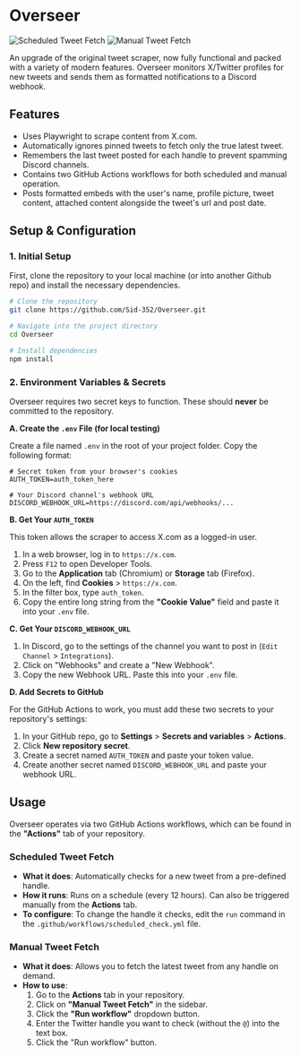 # Overseer

![Scheduled Tweet Fetch](https://github.com/Sid-352/Overseer/actions/workflows/scheduled_check.yml/badge.svg)
![Manual Tweet Fetch](https://github.com/Sid-352/Overseer/actions/workflows/manual_fetch.yml/badge.svg)

An upgrade of the original tweet scraper, now fully functional and packed with a variety of modern features. Overseer monitors X/Twitter profiles for new tweets and sends them as formatted notifications to a Discord webhook.

## Features

- Uses Playwright to scrape content from X.com.
- Automatically ignores pinned tweets to fetch only the true latest tweet.
- Remembers the last tweet posted for each handle to prevent spamming Discord channels.
- Contains two GitHub Actions workflows for both scheduled and manual operation.
- Posts formatted embeds with the user's name, profile picture, tweet content, attached content alongside the tweet's url and post date.

## Setup & Configuration


### 1. Initial Setup
First, clone the repository to your local machine (or into another Github repo) and install the necessary dependencies.

```bash
# Clone the repository
git clone https://github.com/Sid-352/Overseer.git

# Navigate into the project directory
cd Overseer

# Install dependencies
npm install
```

### 2. Environment Variables & Secrets
Overseer requires two secret keys to function. These should **never** be committed to the repository.

**A. Create the `.env` File (for local testing)**

Create a file named `.env` in the root of your project folder. Copy the following format:

```
# Secret token from your browser's cookies
AUTH_TOKEN=auth_token_here

# Your Discord channel's webhook URL
DISCORD_WEBHOOK_URL=https://discord.com/api/webhooks/...
```


**B. Get Your `AUTH_TOKEN`**

This token allows the scraper to access X.com as a logged-in user.

1.  In a web browser, log in to `https://x.com`.
2.  Press `F12` to open Developer Tools.
3.  Go to the **Application** tab (Chromium) or **Storage** tab (Firefox).
4.  On the left, find **Cookies** > `https://x.com`.
5.  In the filter box, type `auth_token`.
6.  Copy the entire long string from the **"Cookie Value"** field and paste it into your `.env` file.


**C. Get Your `DISCORD_WEBHOOK_URL`**

1. In Discord, go to the settings of the channel you want to post in (`Edit Channel` > `Integrations`).
2. Click on "Webhooks" and create a "New Webhook".
3. Copy the new Webhook URL. Paste this into your `.env` file.


**D. Add Secrets to GitHub**

For the GitHub Actions to work, you must add these two secrets to your repository's settings:

1. In your GitHub repo, go to **Settings** > **Secrets and variables** > **Actions**.
2. Click **New repository secret**.
3. Create a secret named `AUTH_TOKEN` and paste your token value.
4. Create another secret named `DISCORD_WEBHOOK_URL` and paste your webhook URL.

## Usage

Overseer operates via two GitHub Actions workflows, which can be found in the **"Actions"** tab of your repository.

### Scheduled Tweet Fetch
- **What it does**: Automatically checks for a new tweet from a pre-defined handle.
- **How it runs**: Runs on a schedule (every 12 hours). Can also be triggered manually from the **Actions** tab.
- **To configure**: To change the handle it checks, edit the `run` command in the `.github/workflows/scheduled_check.yml` file.

### Manual Tweet Fetch
- **What it does**: Allows you to fetch the latest tweet from any handle on demand.
- **How to use**:
  1. Go to the **Actions** tab in your repository.
  2. Click on **"Manual Tweet Fetch"** in the sidebar.
  3. Click the **"Run workflow"** dropdown button.
  4. Enter the Twitter handle you want to check (without the `@`) into the text box.
  5. Click the "Run workflow" button.
